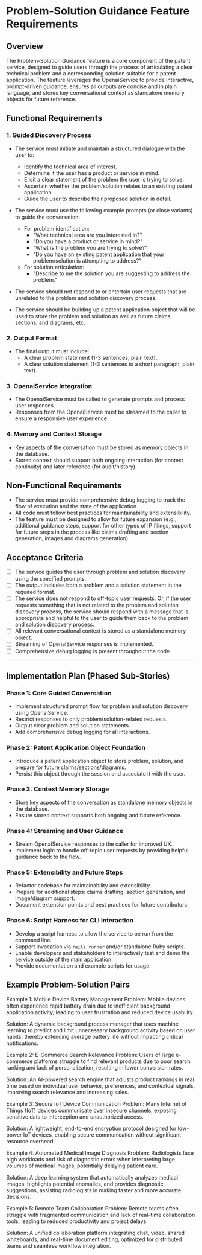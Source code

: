# Problem-Solution Guidance Feature Requirements

## Overview

The Problem-Solution Guidance feature is a core component of the patent service, designed to guide users through the process of articulating a clear technical problem and a corresponding solution suitable for a patent application. The feature leverages the OpenaiService to provide interactive, prompt-driven guidance, ensures all outputs are concise and in plain language, and stores key conversational context as standalone memory objects for future reference.

## Functional Requirements

### 1. Guided Discovery Process

- The service must initiate and maintain a structured dialogue with the user to:
  - Identify the technical area of interest.
  - Determine if the user has a product or service in mind.
  - Elicit a clear statement of the problem the user is trying to solve.
  - Ascertain whether the problem/solution relates to an existing patent application.
  - Guide the user to describe their proposed solution in detail.

- The service must use the following example prompts (or close variants) to guide the conversation:
  - For problem identification:
    - "What technical area are you interested in?"
    - "Do you have a product or service in mind?"
    - "What is the problem you are trying to solve?"
    - "Do you have an existing patent application that your problem/solution is attempting to address?"
  - For solution articulation:
    - "Describe to me the solution you are suggesting to address the problem."

- The service should not respond to or entertain user requests that are unrelated to the problem and solution discovery process.

- The service should be building up a patent application object that will be used to store the problem and solution as well as future claims, sections, and diagrams, etc.

### 2. Output Format

- The final output must include:
  - A clear problem statement (1-3 sentences, plain text).
  - A clear solution statement (1-3 sentences to a short paragraph, plain text).

### 3. OpenaiService Integration

- The OpenaiService must be called to generate prompts and process user responses.
- Responses from the OpenaiService must be streamed to the caller to ensure a responsive user experience.

### 4. Memory and Context Storage

- Key aspects of the conversation must be stored as memory objects in the database.
- Stored context should support both ongoing interaction (for context continuity) and later reference (for audit/history).

## Non-Functional Requirements

- The service must provide comprehensive debug logging to track the flow of execution and the state of the application.
- All code must follow best practices for maintainability and extensibility.
- The feature must be designed to allow for future expansion (e.g., additional guidance steps, support for other types of IP filings, support for future steps in the process like claims drafting and section generation, images and diagrams generation).

## Acceptance Criteria

- [ ] The service guides the user through problem and solution discovery using the specified prompts.
- [ ] The output includes both a problem and a solution statement in the required format.
- [ ] The service does not respond to off-topic user requests.  Or, if the user requests something that is not related to the problem and solution discovery process, the service should respond with a message that is appropriate and helpful to the user to guide them back to the problem and solution discovery process.
- [ ] All relevant conversational context is stored as a standalone memory object.
- [ ] Streaming of OpenaiService responses is implemented.
- [ ] Comprehensive debug logging is present throughout the code.

---

## Implementation Plan (Phased Sub-Stories)

### Phase 1: Core Guided Conversation
- Implement structured prompt flow for problem and solution discovery using OpenaiService.
- Restrict responses to only problem/solution-related requests.
- Output clear problem and solution statements.
- Add comprehensive debug logging for all interactions.

### Phase 2: Patent Application Object Foundation
- Introduce a patent application object to store problem, solution, and prepare for future claims/sections/diagrams.
- Persist this object through the session and associate it with the user.

### Phase 3: Context Memory Storage
- Store key aspects of the conversation as standalone memory objects in the database.
- Ensure stored context supports both ongoing and future reference.

### Phase 4: Streaming and User Guidance
- Stream OpenaiService responses to the caller for improved UX.
- Implement logic to handle off-topic user requests by providing helpful guidance back to the flow.

### Phase 5: Extensibility and Future Steps
- Refactor codebase for maintainability and extensibility.
- Prepare for additional steps: claims drafting, section generation, and image/diagram support.
- Document extension points and best practices for future contributors.

### Phase 6: Script Harness for CLI Interaction
- Develop a script harness to allow the service to be run from the command line.
- Support invocation via `rails runner` and/or standalone Ruby scripts.
- Enable developers and stakeholders to interactively test and demo the service outside of the main application.
- Provide documentation and example scripts for usage.


## Example Problem-Solution Pairs
Example 1: Mobile Device Battery Management
Problem:
Mobile devices often experience rapid battery drain due to inefficient background application activity, leading to user frustration and reduced device usability.

Solution:
A dynamic background process manager that uses machine learning to predict and limit unnecessary background activity based on user habits, thereby extending average battery life without impacting critical notifications.

Example 2: E-Commerce Search Relevance
Problem:
Users of large e-commerce platforms struggle to find relevant products due to poor search ranking and lack of personalization, resulting in lower conversion rates.

Solution:
An AI-powered search engine that adjusts product rankings in real time based on individual user behavior, preferences, and contextual signals, improving search relevance and increasing sales.

Example 3: Secure IoT Device Communication
Problem:
Many Internet of Things (IoT) devices communicate over insecure channels, exposing sensitive data to interception and unauthorized access.

Solution:
A lightweight, end-to-end encryption protocol designed for low-power IoT devices, enabling secure communication without significant resource overhead.

Example 4: Automated Medical Image Diagnosis
Problem:
Radiologists face high workloads and risk of diagnostic errors when interpreting large volumes of medical images, potentially delaying patient care.

Solution:
A deep learning system that automatically analyzes medical images, highlights potential anomalies, and provides diagnostic suggestions, assisting radiologists in making faster and more accurate decisions.

Example 5: Remote Team Collaboration
Problem:
Remote teams often struggle with fragmented communication and lack of real-time collaboration tools, leading to reduced productivity and project delays.

Solution:
A unified collaboration platform integrating chat, video, shared whiteboards, and real-time document editing, optimized for distributed teams and seamless workflow integration.
